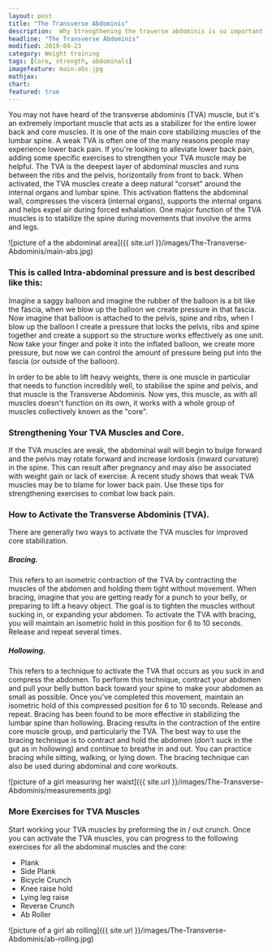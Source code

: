 ```yaml
---
layout: post
title: "The Transverse Abdominis"
description:  Why Strengthening the traverse abdominis is so important.
headline: "The Transverse Abdominis"
modified: 2019-04-23
category: Weight training
tags: [Core, strength, abdominals]
imagefeature: main-abs.jpg
mathjax: 
chart:
featured: true
---
```

<style>

	

		.post-template .notepad-post-content > div:not(.notepad-post-title) p:first-child {

			    font-size: 1rem;
		
		}

		.notepad-post-title h1{

        	color: #e51843!important;
    	}

</style>


You may not have heard of the transverse abdominis (TVA) muscle, but it's an extremely important muscle that acts as a stabilizer for the entire lower back and core muscles. It is one of the main core stabilizing muscles of the lumbar spine. A weak TVA is often one of the many reasons people may experience lower back pain. If you're looking to alleviate lower back pain, adding some specific exercises to strengthen your TVA muscle may be helpful.
The TVA is the deepest layer of abdominal muscles and runs between the ribs and the pelvis, horizontally from front to back. When activated, the TVA muscles create a deep natural "corset" around the internal organs and lumbar spine. This activation flattens the abdominal wall, compresses the viscera (internal organs), supports the internal organs and helps expel air during forced exhalation. One major function of the TVA muscles is to stabilize the spine during movements that involve the arms and legs.

![picture of a the abdominal area]({{ site.url }}/images/The-Transverse-Abdominis/main-abs.jpg)
 
### This is called Intra-abdominal pressure and is best described like this: 

Imagine a saggy balloon and imagine the rubber of the balloon is a bit like the fascia, when we blow up the balloon we create pressure in that fascia. 
Now imagine that balloon is attached to the pelvis, spine and ribs, when I blow up the balloon I create a pressure that locks the pelvis, ribs and spine together and create a support so the structure works effectively as one unit. Now take your finger and poke it into the inflated balloon, we create more pressure, but now we can control the amount of pressure being put into the fascia (or outside of the balloon). 


In order to be able to lift heavy weights, there is one muscle in particular that needs to function incredibly well, to stabilise the spine and pelvis, and that muscle is the Transverse Abdominis. Now yes, this muscle, as with all muscles doesn't function on its own, it works with a whole group of muscles collectively known as the "core". 



### Strengthening Your TVA Muscles and Core.

If the TVA muscles are weak, the abdominal wall will begin to bulge forward and the pelvis may rotate forward and increase lordosis (inward curvature) in the spine. This can result after pregnancy and may also be associated with weight gain or lack of exercise. A recent study shows that weak TVA muscles may be to blame for lower back pain. Use these tips for strengthening exercises to combat low back pain.

### How to Activate the Transverse Abdominis (TVA).

There are generally two ways to activate the TVA muscles for improved core stabilization.

##### Bracing.

This refers to an isometric contraction of the TVA by contracting the muscles of the abdomen and holding them tight without movement. When bracing, imagine that you are getting ready for a punch to your belly, or preparing to lift a heavy object. The goal is to tighten the muscles without sucking in, or expanding your abdomen. To activate the TVA with bracing, you will maintain an isometric hold in this position for 6 to 10 seconds. Release and repeat several times.

##### Hollowing.

This refers to a technique to activate the TVA that occurs as you suck in and compress the abdomen. To perform this technique, contract your abdomen and pull your belly button back toward your spine to make your abdomen as small as possible. Once you've completed this movement, maintain an isometric hold of this compressed position for 6 to 10 seconds. Release and repeat.
Bracing has been found to be more effective in stabilizing the lumbar spine than hollowing. Bracing results in the contraction of the entire core muscle group, and particularly the TVA. The best way to use the bracing technique is to contract and hold the abdomen (don't suck in the gut as in hollowing) and continue to breathe in and out. You can practice bracing while sitting, walking, or lying down. The bracing technique can also be used during abdominal and core workouts.

![picture of a girl measuring her waist]({{ site.url }}/images/The-Transverse-Abdominis/measurements.jpg)

### More Exercises for TVA Muscles

Start working your TVA muscles by preforming the in / out crunch.
Once you can activate the TVA muscles, you can progress to the following exercises for all the abdominal muscles and the core:

+ Plank
+ Side Plank
+ Bicycle Crunch 
+ Knee raise hold 
+ Lying leg raise
+ Reverse Crunch
+ Ab Roller

![picture of a girl ab rolling]({{ site.url }}/images/The-Transverse-Abdominis/ab-rolling.jpg)

